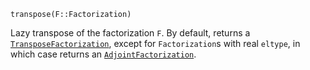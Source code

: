 ```
transpose(F::Factorization)
```

Lazy transpose of the factorization `F`. By default, returns a [`TransposeFactorization`](@ref), except for `Factorization`s with real `eltype`, in which case returns an [`AdjointFactorization`](@ref).
